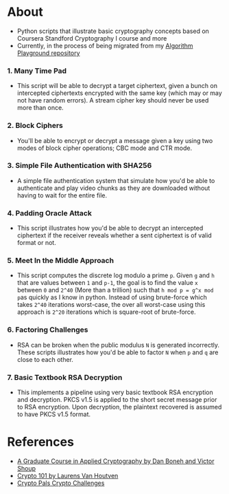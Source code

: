 # About
- Python scripts that illustrate basic cryptography concepts based on Coursera Standford Cryptography I course and more
- Currently, in the process of being migrated from my [Algorithm Playground repository](https://github.com/mithi/algorithm-playground/tree/master/fifty-days/crypto)

### 1. Many Time Pad
- This script will be able to decrypt a target ciphertext, given a bunch on intercepted ciphertexts encrypted with the same key (which may or may not have random errors). A stream cipher key should never be used more than once.

### 2. Block Ciphers
- You'll be able to encrypt or decrypt a message given a key using two modes of block cipher operations; CBC mode and CTR mode.


### 3. Simple File Authentication with SHA256
- A simple file authentication system that simulate how you'd be able to authenticate and play video chunks as they are downloaded without having to wait for the entire file.

### 4. Padding Oracle Attack
- This script illustrates how you'd be able to decrypt an intercepted ciphertext if the receiver reveals whether a sent ciphertext is of valid format or not.

### 5.  Meet In the Middle Approach
- This script computes the discrete log modulo a prime `p`. Given `g` and `h` that are values between `1` and `p-1`, the goal is to find the value `x` between `0` and `2^40` (More than a trillion) such that `h mod p = g^x mod p`as quickly as I know in python. Instead of using brute-force which takes `2^40` iterations worst-case, the over all worst-case using this approach is `2^20` iterations which is square-root of brute-force.

### 6. Factoring Challenges
- RSA can be broken when the public modulus `N` is generated incorrectly.  These scripts illustrates how you'd be able to factor `N` when `p` and `q` are close to each other.

 ### 7. Basic Textbook RSA Decryption
 - This implements a pipeline using very basic textbook RSA encryption and decryption. PKCS v1.5 is applied to the short secret message prior to RSA encryption. Upon decryption, the plaintext recovered is assumed to have PKCS v1.5 format.

# References
- [A Graduate Course in Applied Cryptography by Dan Boneh and Victor Shoup ](https://toc.cryptobook.us/)
- [Crypto 101 by Laurens Van Houtven](https://www.crypto101.io/)
- [Crypto Pals Crypto Challenges](https://cryptopals.com/)
